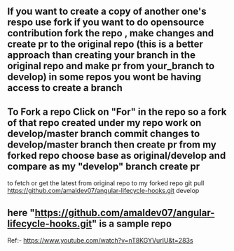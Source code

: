 If you want to create a copy of another one's respo
use fork
if you want to do opensource contribution
fork the repo , make changes and create pr to the original repo (this is a better approach than creating your branch in the original repo and make pr from your_branch to develop)
in some repos you wont be having access to create a branch
-------------------
To Fork a repo
Click on "For" in the repo
so a fork of that repo created under my repo
work on develop/master branch
commit changes to develop/master branch
then create pr from my forked repo
choose base as original/develop and compare as my "develop" branch
create pr
-------------------
to fetch or get the latest from original repo to my forked repo
git pull https://github.com/amaldev07/angular-lifecycle-hooks.git develop

here "https://github.com/amaldev07/angular-lifecycle-hooks.git" is a sample repo
-------------------
Ref:-
https://www.youtube.com/watch?v=nT8KGYVurIU&t=283s